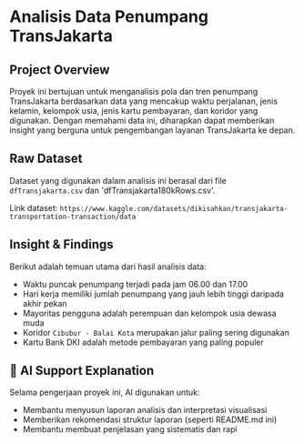 # Analisis Data Penumpang TransJakarta

## Project Overview
Proyek ini bertujuan untuk menganalisis pola dan tren penumpang TransJakarta berdasarkan data yang mencakup waktu perjalanan, jenis kelamin, kelompok usia, jenis kartu pembayaran, dan koridor yang digunakan. Dengan memahami data ini, diharapkan dapat memberikan insight yang berguna untuk pengembangan layanan TransJakarta ke depan.

## Raw Dataset
Dataset yang digunakan dalam analisis ini berasal dari file `dfTransjakarta.csv` dan 'dfTransjakarta180kRows.csv'.

Link dataset: `https://www.kaggle.com/datasets/dikisahkan/transjakarta-transportation-transaction/data`

## Insight & Findings
Berikut adalah temuan utama dari hasil analisis data:
- Waktu puncak penumpang terjadi pada jam 06.00 dan 17.00
- Hari kerja memiliki jumlah penumpang yang jauh lebih tinggi daripada akhir pekan
- Mayoritas pengguna adalah perempuan dan kelompok usia dewasa muda
- Koridor `Cibubur - Balai Kota` merupakan jalur paling sering digunakan
- Kartu Bank DKI adalah metode pembayaran yang paling populer

## 🤖 AI Support Explanation
Selama pengerjaan proyek ini, AI digunakan untuk:
- Membantu menyusun laporan analisis dan interpretasi visualisasi
- Memberikan rekomendasi struktur laporan (seperti README.md ini)
- Membantu membuat penjelasan yang sistematis dan rapi
